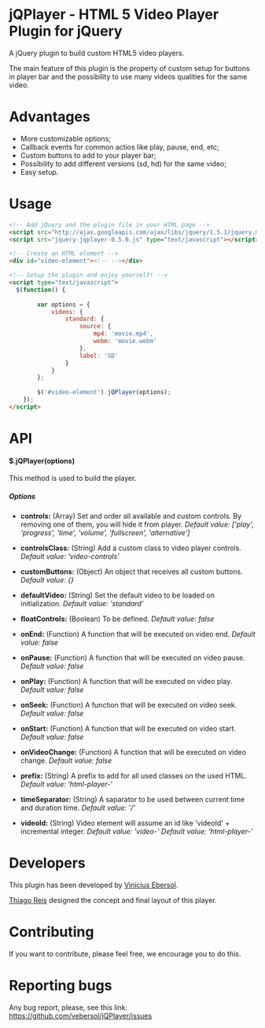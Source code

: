 # jQPlayer - HTML 5 Video Player Plugin for jQuery

A jQuery plugin to build custom HTML5 video players.

The main feature of this plugin is the property of custom setup for buttons in player bar and the possibility to use many videos qualities for the same video.

# Advantages

* More customizable options;
* Callback events for common actios like play, pause, end, etc;
* Custom buttons to add to your player bar;
* Possibility to add different versions (sd, hd) for the same video;
* Easy setup.

# Usage

```html
<!-- Add jQuery and the plugin file in your HTML page -->
<script src="http://ajax.googleapis.com/ajax/libs/jquery/1.5.1/jquery.min.js" type="text/javascript"></script>
<script src="jquery-jqplayer-0.5.0.js" type="text/javascript"></script>

<!-- Create an HTML element -->
<div id="video-element"><!-- --></div>

<!-- Setup the plugin and enjoy yourself! -->
<script type="text/javascript">
  $(function() {
  	
		var options = {
			videos: {
				standard: {
					source: {
						mp4: 'movie.mp4',
						webm: 'movie.webm'
					},
					label: 'SD'
				}
			}
		};
		
		$('#video-element').jQPlayer(options);
	});
</script>
```

# API

#### $.jQPlayer(options)

This method is used to build the player.

##### Options

* **controls:** (Array)
Set and order all available and custom controls.
By removing one of them, you will hide it from player.
*Default value: ['play', 'progress', 'time', 'volume', 'fullscreen', 'alternative']*

* **controlsClass:** (String)
Add a custom class to video player controls.
*Default value: 'video-controls'*

* **customButtons:** (Object)
An object that receives all custom buttons.
*Default value: {}*

* **defaultVideo:** (String)
Set the default video to be loaded on initialization.
*Default value: 'standard'*

* **floatControls:** (Boolean)
To be defined.
*Default value: false*

* **onEnd:** (Function)
A function that will be executed on video end.
*Default value: false*

* **onPause:** (Function)
A function that will be executed on video pause.
*Default value: false*

* **onPlay:** (Function)
A function that will be executed on video play.
*Default value: false*

* **onSeek:** (Function)
A function that will be executed on video seek.
*Default value: false*

* **onStart:** (Function)
A function that will be executed on video start.
*Default value: false*

* **onVideoChange:** (Function)
A function that will be executed on video change.
*Default value: false*

* **prefix:** (String)
A prefix to add for all used classes on the used HTML.
*Default value: 'html-player-'*

* **timeSeparator:** (String)
A saparator to be used between current time and duration time.
*Default value: '/'*

* **videoId:** (String)
Video element will assume an id like 'videoId' + incremental integer.
*Default value: 'video-'*
*Default value: 'html-player-'*

# Developers

This plugin has been developed by [Vinícius Ebersol][ve].

[Thiago Reis][tr] designed the concept and final layout of this player.

# Contributing

If you want to contribute, please feel free, we encourage you to do this.

# Reporting bugs

Any bug report, please, see this link: https://github.com/vebersol/jQPlayer/issues

[ve]: http://vebersol.net
[tr]: http://www.thiagoreis.com/